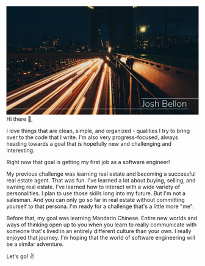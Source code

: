 <img src='./public/cityblur.jpg'>
Hi there 👋,

I love things that are clean, simple, and organized - qualities I try to bring over to the code that I write.  I'm also very progress-focused, always heading towards a goal that is hopefully new and challenging and interesting.

Right now that goal is getting my first job as a software engineer!  

My previous challenge was learning real estate and becoming a successful real estate agent.  That was fun.  I've learned a lot about buying, selling, and owning real estate.  I've learned how to interact with a wide variety of personalities.  I plan to use those skills long into my future. But I'm not a salesman.  And you can only go so far in real estate without committing yourself to that persona.  I'm ready for a challenge that's a little more "me".  

Before that, my goal was learning Mandarin Chinese.  Entire new worlds and ways of thinking open up to you when you learn to really communicate with someone that's lived in an entirely different culture than your own.  I really enjoyed that journey.  I'm hoping that the world of software engineering will be a similar adventure.

Let's go! ✌️
<!--
**jathos/jathos** is a ✨ _special_ ✨ repository because its `README.md` (this file) appears on your GitHub profile.

Here are some ideas to get you started:

- 🔭 I’m currently working on ...
- 🌱 I’m currently learning ...
- 👯 I’m looking to collaborate on ...
- 🤔 I’m looking for help with ...
- 💬 Ask me about ...
- 📫 How to reach me: ...
- 😄 Pronouns: ...
- ⚡ Fun fact: ...
-->
